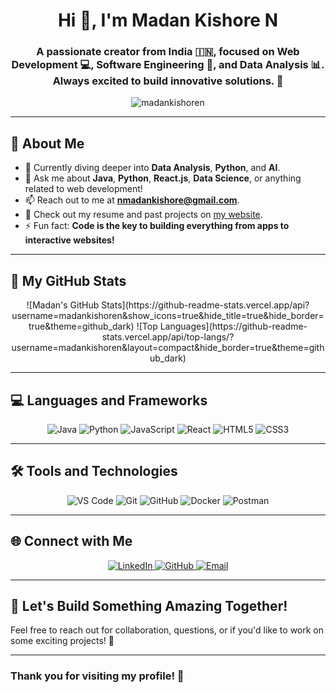 <h1 align="center">Hi 👋, I'm Madan Kishore N</h1>
<h3 align="center">A passionate creator from India 🇮🇳, focused on Web Development 💻, Software Engineering 🔧, and Data Analysis 📊. Always excited to build innovative solutions. 🚀</h3>

<p align="center">
  <img src="https://komarev.com/ghpvc/?username=madankishoren&label=Profile%20views&color=4e73df&style=flat-square" alt="madankishoren" />
</p>

---

## 🚀 About Me
- 🌱 Currently diving deeper into **Data Analysis**, **Python**, and **AI**.
- 💬 Ask me about **Java**, **Python**, **React.js**, **Data Science**, or anything related to web development!
- 📫 Reach out to me at **nmadankishore@gmail.com**.
- 📄 Check out my resume and past projects on [my website](https://madankishorecv.tiiny.site/).
- ⚡ Fun fact: **Code is the key to building everything from apps to interactive websites!**

---

## 💼 My GitHub Stats
<p align="center">
  ![Madan's GitHub Stats](https://github-readme-stats.vercel.app/api?username=madankishoren&show_icons=true&hide_title=true&hide_border=true&theme=github_dark)
  ![Top Languages](https://github-readme-stats.vercel.app/api/top-langs/?username=madankishoren&layout=compact&hide_border=true&theme=github_dark)
</p>

---

## 💻 Languages and Frameworks
<p align="center">
  <img src="https://img.shields.io/badge/Java-ED8B00?style=flat-square&logo=java&logoColor=white" alt="Java">
  <img src="https://img.shields.io/badge/Python-3776AB?style=flat-square&logo=python&logoColor=white" alt="Python">
  <img src="https://img.shields.io/badge/JavaScript-F7DF1E?style=flat-square&logo=javascript&logoColor=black" alt="JavaScript">
  <img src="https://img.shields.io/badge/React-20232A?style=flat-square&logo=react&logoColor=61DAFB" alt="React">
  <img src="https://img.shields.io/badge/HTML5-E34F26?style=flat-square&logo=html5&logoColor=white" alt="HTML5">
  <img src="https://img.shields.io/badge/CSS3-1572B6?style=flat-square&logo=css3&logoColor=white" alt="CSS3">
</p>

---

## 🛠️ Tools and Technologies
<p align="center">
  <img src="https://img.shields.io/badge/VS%20Code-0078d4?style=flat-square&logo=visual%20studio%20code&logoColor=white" alt="VS Code">
  <img src="https://img.shields.io/badge/Git-F05032?style=flat-square&logo=git&logoColor=white" alt="Git">
  <img src="https://img.shields.io/badge/GitHub-181717?style=flat-square&logo=github&logoColor=white" alt="GitHub">
  <img src="https://img.shields.io/badge/Docker-2496ED?style=flat-square&logo=docker&logoColor=white" alt="Docker">
  <img src="https://img.shields.io/badge/Postman-FF6C37?style=flat-square&logo=postman&logoColor=white" alt="Postman">
</p>

---

## 🌐 Connect with Me
<p align="center">
  <a href="https://www.linkedin.com/in/madankishore/" target="_blank">
    <img src="https://img.shields.io/badge/LinkedIn-0077B5?style=flat-square&logo=linkedin&logoColor=white" alt="LinkedIn">
  </a>
  <a href="https://github.com/madankishoren" target="_blank">
    <img src="https://img.shields.io/badge/GitHub-181717?style=flat-square&logo=github&logoColor=white" alt="GitHub">
  </a>
  <a href="mailto:nmadankishore@gmail.com" target="_blank">
    <img src="https://img.shields.io/badge/Email-D14836?style=flat-square&logo=gmail&logoColor=white" alt="Email">
  </a>
</p>

---

## 🎯 Let's Build Something Amazing Together!
Feel free to reach out for collaboration, questions, or if you'd like to work on some exciting projects! 💬

---

### Thank you for visiting my profile! 🌟

